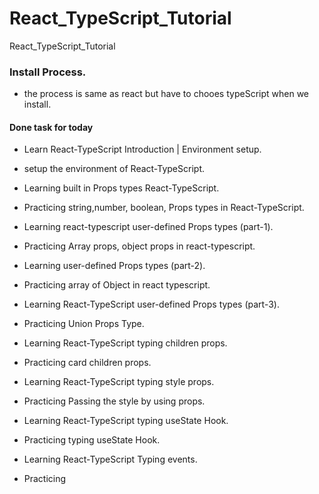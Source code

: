 # React_TypeScript_Tutorial
React_TypeScript_Tutorial




### Install Process.
- the process is same as react but have to chooes typeScript when we install.



#### Done task for today
- Learn React-TypeScript Introduction | Environment setup.
- setup the environment of React-TypeScript.
- Learning built in Props types React-TypeScript.
- Practicing string,number, boolean, Props types in React-TypeScript.
- Learning react-typescript user-defined Props types (part-1).
- Practicing Array props, object props in react-typescript.
- Learning user-defined Props types (part-2).
- Practicing array of Object in react typescript.
- Learning React-TypeScript user-defined Props types (part-3).
- Practicing Union Props Type.


- Learning React-TypeScript typing children props.
- Practicing card children props.
- Learning React-TypeScript typing style props.
- Practicing Passing the style by using props.
- Learning React-TypeScript typing useState Hook.
- Practicing typing useState Hook. 
- Learning React-TypeScript Typing events.
- Practicing 